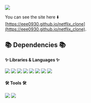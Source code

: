 <img src="https://capsule-render.vercel.app/api?type=waving&color=black&height=200&section=header&text=Netflix+Clone&fontSize=90&fontColor=white" />


You can see the site here ⬇️<br>
[https://eee0930.github.io/netflix_clone](https://eee0930.github.io/netflix_clone).


## 📚 Dependencies 📚
#### ✨ Libraries & Languages ✨
<div>
<img src="https://img.shields.io/badge/TypeScript-61DAFB?style=flat&logo=typescript&logoColor=white"/>
<img src="https://img.shields.io/badge/React-61DAFB?style=flat&logo=React&logoColor=white"/>
<img src="https://img.shields.io/badge/Styled Components-DB7093?style=flat&logo=styledcomponents&logoColor=white"/>
<img src="https://img.shields.io/badge/Recoil-018EF5?style=flat&logo=redux&logoColor=white"/>
<img src="https://img.shields.io/badge/React Query-FF4154?style=flat&logo=reactquery&logoColor=white"/>
<img src="https://img.shields.io/badge/React Router-CA4245?style=flat&logo=reactrouter&logoColor=white"/>
<img src="https://img.shields.io/badge/React Hook Form-EC5990?style=flat&logo=reacthookform&logoColor=white"/>
<img src="https://img.shields.io/badge/Framer Motion-0055FF?style=flat&logo=framer&logoColor=white"/>
</div>

#### 🛠️ Tools 🛠️
<div>
<img src="https://img.shields.io/badge/Visual Studio Code-007ACC?style=flat&logo=visualstudiocode&logoColor=white"/>
<img src="https://img.shields.io/badge/GitHub-181717?style=flat&logo=github&logoColor=white"/>
</div>
